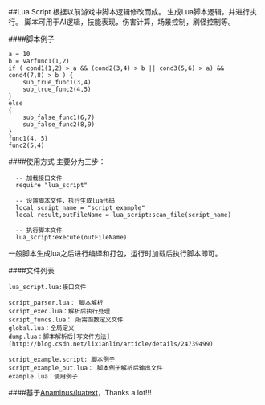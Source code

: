 ##Lua Script
根据以前游戏中脚本逻辑修改而成。
生成Lua脚本逻辑，并进行执行。
脚本可用于AI逻辑，技能表现，伤害计算，场景控制，刷怪控制等。

####脚本例子

```
a = 10
b = varfunc1(1,2)
if ( cond1(1,2) > a && (cond2(3,4) > b || cond3(5,6) > a) && cond4(7,8) > b ) {
	sub_true_func1(3,4)
	sub_true_func2(4,5)
}
else
{
	sub_false_func1(6,7)
	sub_false_func2(8,9)
}
func1(4, 5)
func2(5,4)
```

####使用方式
主要分为三步：
```
  -- 加载接口文件
  require "lua_script"

  -- 设置脚本文件，执行生成lua代码
  local script_name = "script_example"
  local result,outFileName = lua_script:scan_file(script_name)
  
  -- 执行脚本文件
  lua_script:execute(outFileName)
```

一般脚本生成lua之后进行编译和打包，运行时加载后执行脚本即可。

####文件列表
```
lua_script.lua:接口文件

script_parser.lua： 脚本解析
script_exec.lua：解析后执行处理
script_funcs.lua： 所需函数定义文件
global.lua：全局定义
dump.lua：脚本解析后[写文件方法](http://blog.csdn.net/lixianlin/article/details/24739499)

script_example.script: 脚本例子
script_example_out.lua： 脚本例子解析后输出文件
example.lua：使用例子
```

####基于[Anaminus/luatext](https://github.com/Anaminus/luatext)，Thanks a lot!!!

